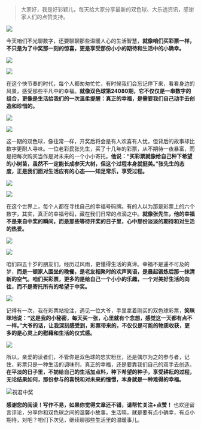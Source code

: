 > 大家好，我是好彩颖儿，每天给大家分享最新的双色球、大乐透资讯，感谢家人们的点赞支持。

![](https://cdn.jsdelivr.net/gh/wangwenjie1314/PicCDN/2024-7-11/1720660897499-image.png)


今天咱们不光聊数字，还要聊聊那些温暖人心的生活智慧，**就像咱们买彩票一样，不只是为了中奖那一刻的惊喜，更是享受那份小小的期待和生活中的小确幸。**


![](https://cdn.jsdelivr.net/gh/wangwenjie1314/PicCDN/2024-7-13/1720860550859-image.png)


![](https://cdn.jsdelivr.net/gh/wangwenjie1314/PicCDN/2024-7-13/1720860557736-image.png)


在这个快节奏的时代，每个人都匆匆忙忙，有时候我们会忘记停下来，看看身边的风景，感受那些平凡中的幸福。**就像双色球第24080期，它不仅仅是一串数字的组合，更像是生活给我们的一次温柔提醒：真正的幸福，是需要我们自己动手去创造和珍惜的。**

![](https://cdn.jsdelivr.net/gh/wangwenjie1314/PicCDN/2024-7-13/1720860582160-image.png)


![](https://cdn.jsdelivr.net/gh/wangwenjie1314/PicCDN/2024-7-13/1720860608925-image.png)



这一期的双色球，像往常一样，开奖后将会是有人欢喜有人忧，但背后的故事却比数字更耐人寻味。一位老彩民张先生，买了十几年的彩票，从不期待一夜暴富，而是把每次购买当作是对未来的一个小小寄托。**他说：“买彩票就像给自己种下希望的小树苗，虽然不一定能长成参天大树，但这个过程本身就挺美。”张先生的态度，正是我们面对生活应有的心态——知足常乐，享受过程。**


![](https://cdn.jsdelivr.net/gh/wangwenjie1314/PicCDN/2024-7-13/1720860635250-image.png)

![](https://cdn.jsdelivr.net/gh/wangwenjie1314/PicCDN/2024-7-13/1720860665036-image.png)



在这个世界上，每个人都在寻找自己的幸福号码牌。有的人以为那是彩票上的六个数字，其实，真正的幸福号码，藏在我们日常的点滴之中。**就像张先生，他的幸福不是来自中奖的瞬间，而是那些等待开奖的日子里，心中那份淡淡的期待和对生活的热爱。**


![](https://cdn.jsdelivr.net/gh/wangwenjie1314/PicCDN/2024-7-13/1720860673037-image.png)


![](https://cdn.jsdelivr.net/gh/wangwenjie1314/PicCDN/2024-7-13/1720860679958-image.png)


咱们四五十岁的朋友们，经历过风雨，更懂得生活的真谛。幸福不是遥不可及的梦，**而是一顿家人围坐的晚餐，是老友相聚时的欢声笑语，是晨起锻炼后那一抹清新的空气。咱们买彩票，更多的是给自己一个小小的乐趣，一个对美好生活的向往，而不是寄托所有的希望于中奖。**


![](https://cdn.jsdelivr.net/gh/wangwenjie1314/PicCDN/2024-7-13/1720860761305-image.png)


记得有一次，我在彩票站投注，遇见一位大爷，手里拿着刚买的双色球彩票，**笑眯眯地说：“这是我的小秘密，每天买一张，心里就有个念想，感觉这一天都有点不一样。”大爷的话，让我深刻感受到，彩票带来的，不仅仅是可能的物质收获，更多的是心灵上的慰藉和生活的仪式感。**


![](https://cdn.jsdelivr.net/gh/wangwenjie1314/PicCDN/2024-7-13/1720860891558-image.png)


所以，亲爱的读者们，不管你是双色球的忠实粉丝，还是偶尔为之的参与者，记住，彩票只是一种生活的调味剂，真正的幸福，还是要靠我们自己的双手去创造。**在平淡的日子里，不妨给自己的生活加点料，种下希望的种子，享受耕耘的过程，无论结果如何，那份参与的喜悦和对未来的憧憬，本身就是一种难得的幸福。**



![祝君中奖](https://cdn.jsdelivr.net/gh/wangwenjie1314/PicCDN/2024-7-13/1720860966187-image.png)


**感谢您的阅读！写作不易，如果你觉得文章还不错，请帮忙关注+点赞！** 也欢迎留言评论，分享你和双色球之间的温馨小故事。生活嘛，就是要有点小确幸，有点小期待，对吧？咱们下次见，继续聊那些生活里的温暖事儿。